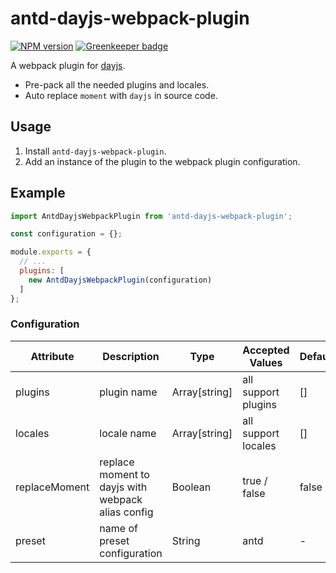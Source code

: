 # antd-dayjs-webpack-plugin

[![NPM version](http://img.shields.io/npm/v/antd-dayjs-webpack-plugin.svg?style=flat-square)](https://www.npmjs.org/package/antd-dayjs-webpack-plugin) [![Greenkeeper badge](https://badges.greenkeeper.io/ant-design/antd-dayjs-webpack-plugin.svg)](https://greenkeeper.io/)

A webpack plugin for [dayjs](https://github.com/iamkun/dayjs). 

- Pre-pack all the needed plugins and locales. 
- Auto replace `moment` with `dayjs` in source code.

## Usage

1. Install `antd-dayjs-webpack-plugin`.
1. Add an instance of the plugin to the webpack plugin configuration.


## Example

```js
import AntdDayjsWebpackPlugin from 'antd-dayjs-webpack-plugin';

const configuration = {};

module.exports = {
  // ...
  plugins: [
    new AntdDayjsWebpackPlugin(configuration)
  ]
};
```

### Configuration

| Attribute      | Description          | Type      | Accepted Values       | Default  |
| ----------------- | -------------------------------- | --------------- | ------ | ------ |
| plugins           | plugin name    | Array[string]          |   all support plugins    |    []    |
| locales              | locale name                | Array[string] | all support locales | []  |
| replaceMoment              | replace moment to dayjs with webpack alias config  | Boolean | true / false | false  |
| preset              | name of preset configuration                   | String | antd | -  |
